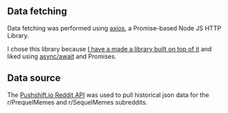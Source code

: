 ## Data fetching

Data fetching was performed using [axios](https://github.com/axios/axios), a Promise-based Node JS HTTP Library.

I chose this library because [I have a made a library built on top of it](https://github.com/rajangdavis/osvc_node) and liked using  [async/await](https://javascript.info/async-await) and Promises.

## Data source

The [Pushshift.io Reddit API](https://pushshift.io/) was used to pull historical json data for the r/PrequelMemes and r/SequelMemes subreddits.